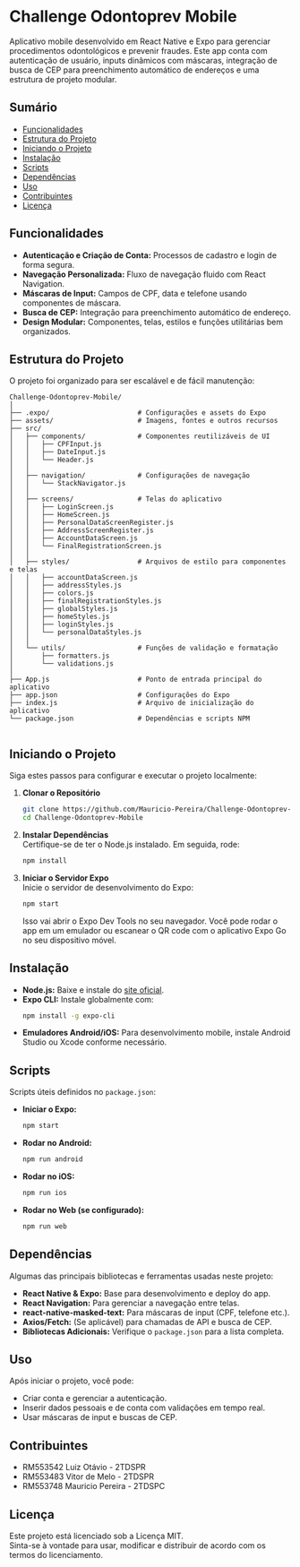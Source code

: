 # Challenge Odontoprev Mobile

Aplicativo mobile desenvolvido em React Native e Expo para gerenciar procedimentos odontológicos e prevenir fraudes. Este app conta com autenticação de usuário, inputs dinâmicos com máscaras, integração de busca de CEP para preenchimento automático de endereços e uma estrutura de projeto modular.

## Sumário
- [Funcionalidades](#funcionalidades)
- [Estrutura do Projeto](#estrutura-do-projeto)
- [Iniciando o Projeto](#iniciando-o-projeto)
- [Instalação](#instalação)
- [Scripts](#scripts)
- [Dependências](#dependências)
- [Uso](#uso)
- [Contribuintes](#contribuintes)
- [Licença](#licença)

## Funcionalidades
- **Autenticação e Criação de Conta:** Processos de cadastro e login de forma segura.  
- **Navegação Personalizada:** Fluxo de navegação fluido com React Navigation.  
- **Máscaras de Input:** Campos de CPF, data e telefone usando componentes de máscara.  
- **Busca de CEP:** Integração para preenchimento automático de endereço.  
- **Design Modular:** Componentes, telas, estilos e funções utilitárias bem organizados.

## Estrutura do Projeto
O projeto foi organizado para ser escalável e de fácil manutenção:

```
Challenge-Odontoprev-Mobile/
│
├── .expo/                      # Configurações e assets do Expo
├── assets/                     # Imagens, fontes e outros recursos
├── src/
│   ├── components/             # Componentes reutilizáveis de UI
│   │   ├── CPFInput.js
│   │   ├── DateInput.js
│   │   └── Header.js
│   │
│   ├── navigation/             # Configurações de navegação
│   │   └── StackNavigator.js
│   │
│   ├── screens/                # Telas do aplicativo
│   │   ├── LoginScreen.js
│   │   ├── HomeScreen.js
│   │   ├── PersonalDataScreenRegister.js
│   │   ├── AddressScreenRegister.js
│   │   ├── AccountDataScreen.js
│   │   └── FinalRegistrationScreen.js
│   │
│   ├── styles/                 # Arquivos de estilo para componentes e telas
│   │   ├── accountDataScreen.js
│   │   ├── addressStyles.js
│   │   ├── colors.js
│   │   ├── finalRegistrationStyles.js
│   │   ├── globalStyles.js
│   │   ├── homeStyles.js
│   │   ├── loginStyles.js
│   │   └── personalDataStyles.js
│   │
│   └── utils/                  # Funções de validação e formatação
│       ├── formatters.js
│       └── validations.js
│
├── App.js                      # Ponto de entrada principal do aplicativo
├── app.json                    # Configurações do Expo
├── index.js                    # Arquivo de inicialização do aplicativo
└── package.json                # Dependências e scripts NPM


```

## Iniciando o Projeto

Siga estes passos para configurar e executar o projeto localmente:

1. **Clonar o Repositório**  
   ```sh
   git clone https://github.com/Mauricio-Pereira/Challenge-Odontoprev-Mobile
   cd Challenge-Odontoprev-Mobile
   ```

2. **Instalar Dependências**  
   Certifique-se de ter o Node.js instalado. Em seguida, rode:
   ```sh
   npm install
   ```

3. **Iniciar o Servidor Expo**  
   Inicie o servidor de desenvolvimento do Expo:
   ```sh
   npm start
   ```
   Isso vai abrir o Expo Dev Tools no seu navegador. Você pode rodar o app em um emulador ou escanear o QR code com o aplicativo Expo Go no seu dispositivo móvel.

## Instalação

- **Node.js:** Baixe e instale do [site oficial](https://nodejs.org/).  
- **Expo CLI:** Instale globalmente com:
  ```sh
  npm install -g expo-cli
  ```
- **Emuladores Android/iOS:** Para desenvolvimento mobile, instale Android Studio ou Xcode conforme necessário.

## Scripts

Scripts úteis definidos no `package.json`:

- **Iniciar o Expo:**  
  ```sh
  npm start
  ```
- **Rodar no Android:**  
  ```sh
  npm run android
  ```
- **Rodar no iOS:**  
  ```sh
  npm run ios
  ```
- **Rodar no Web (se configurado):**  
  ```sh
  npm run web
  ```

## Dependências

Algumas das principais bibliotecas e ferramentas usadas neste projeto:

- **React Native & Expo:** Base para desenvolvimento e deploy do app.
- **React Navigation:** Para gerenciar a navegação entre telas.
- **react-native-masked-text:** Para máscaras de input (CPF, telefone etc.).
- **Axios/Fetch:** (Se aplicável) para chamadas de API e busca de CEP.
- **Bibliotecas Adicionais:** Verifique o `package.json` para a lista completa.

## Uso

Após iniciar o projeto, você pode:
- Criar conta e gerenciar a autenticação.
- Inserir dados pessoais e de conta com validações em tempo real.
- Usar máscaras de input e buscas de CEP.

## Contribuintes

- RM553542 Luiz Otávio - 2TDSPR  
- RM553483 Vitor de Melo - 2TDSPR  
- RM553748 Mauricio Pereira - 2TDSPC  

## Licença

Este projeto está licenciado sob a Licença MIT.  
Sinta-se à vontade para usar, modificar e distribuir de acordo com os termos do licenciamento.